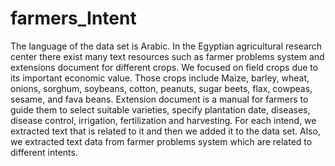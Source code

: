 # farmers_Intent
The language of the data set is Arabic.
In the Egyptian agricultural research center there exist many text resources such as farmer problems system and extensions document for different crops. 
We focused on field crops due to its important economic value. 
Those crops include Maize, barley, wheat, onions, sorghum, soybeans, cotton, peanuts, sugar beets, flax, cowpeas, sesame, and fava beans. Extension document is a manual for farmers to guide them to select suitable varieties, specify plantation date, diseases, disease control, irrigation, fertilization and harvesting. For each intend, we extracted text that is related to it and then we added it to the data set. Also, we extracted text data from farmer problems system which are related to different intents. 
